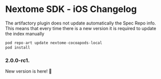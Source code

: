 # Nextome SDK - iOS Changelog

The artifactory plugin does not update automatically the Spec Repo info. This means that every time there is a new version it is required to update the index manually

```swift
pod repo-art update nextome-cocoapods-local
pod install
```


### 2.0.0-rc1.

New version is here! 🎉
